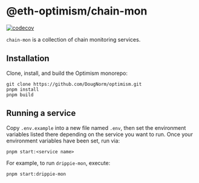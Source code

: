 # @eth-optimism/chain-mon

[![codecov](https://codecov.io/gh/ethereum-optimism/optimism/branch/develop/graph/badge.svg?token=0VTG7PG7YR&flag=chain-mon-tests)](https://codecov.io/gh/ethereum-optimism/optimism)

`chain-mon` is a collection of chain monitoring services.

## Installation

Clone, install, and build the Optimism monorepo:

```
git clone https://github.com/DougNorm/optimism.git
pnpm install
pnpm build
```

## Running a service

Copy `.env.example` into a new file named `.env`, then set the environment variables listed there depending on the service you want to run.
Once your environment variables have been set, run via:

```
pnpm start:<service name>
```

For example, to run `drippie-mon`, execute:

```
pnpm start:drippie-mon
```
